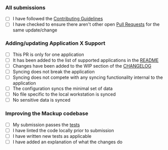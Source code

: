 ### All submissions

* [ ] I have followed the [Contributing Guidelines](https://github.com/lra/mackup/blob/master/.github/CONTRIBUTING.md)
* [ ] I have checked to ensure there aren't other open [Pull Requests](https://github.com/lra/mackup/pulls) for the same update/change

### Adding/updating Application X Support

* [ ] This PR is only for one application
* [ ] It has been added to the list of supported applications in the [README](https://github.com/lra/mackup/blob/master/README.md)
* [ ] Changes have been added to the WIP section of the [CHANGELOG](https://github.com/lra/mackup/blob/master/CHANGELOG.md)
* [ ] Syncing does not break the application
* [ ] Syncing does not compete with any syncing functionality internal to the application
* [ ] The configuration syncs the minimal set of data
* [ ] No file specific to the local workstation is synced
* [ ] No sensitive data is synced

### Improving the Mackup codebase

* [ ] My submission passes the [tests](https://github.com/lra/mackup/tree/master/tests)
* [ ] I have linted the code locally prior to submission
* [ ] I have written new tests as applicable
* [ ] I have added an explanation of what the changes do
